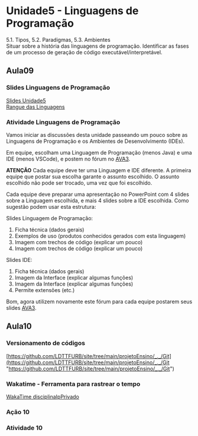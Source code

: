 # Unidade5 - Linguagens de Programação

5.1. Tipos, 5.2. Paradigmas, 5.3. Ambientes  
Situar sobre a história das linguagens de programação. Identificar as fases de um processo de geração de código executável/interpretável.  

## Aula09

### Slides Linguagens de Programação

[Slides Unidade5](Slides_Unidade5.pdf "Slides Unidade5")  
[Rangue das Linguagens](LP_ranque.png "Rangue das Linguagens")  

### Atividade Linguagens de Programação

Vamos iniciar as discussões desta unidade passeando um pouco sobre as Linguagens de Programação e os Ambientes de Desenvolvimento (IDEs).  

Em equipe, escolham uma Linguagem de Programação (menos Java) e uma IDE (menos VSCode), e postem no fórum no  [AVA3](<https://ava3.furb.br/mod/forum/view.php?id=558262> "AVA3").

**ATENÇÃO** Cada equipe deve ter uma Linguagem e IDE diferente. A primeira equipe que postar sua escolha garante o assunto escolhido.  O assunto escolhido não pode ser trocado, uma vez que foi escolhido.  

Cada equipe deve preparar uma apresentação no PowerPoint com 4 slides sobre a Linguagem escolhida, e mais 4 slides sobre a IDE escolhida. Como sugestão podem usar esta estrutura:  

Slides Linguagem de Programação:  

1) Ficha técnica (dados gerais)  
2) Exemplos de uso (produtos conhecidos gerados com esta linguagem)  
3) Imagem com trechos de código (explicar um pouco)  
4) Imagem com trechos de código (explicar um pouco)  

Slides IDE:  

1) Ficha técnica (dados gerais)  
2) Imagem da Interface (explicar algumas funções)  
3) Imagem da Interface (explicar algumas funções)  
4) Permite extensões (etc.)  

Bom, agora utilizem novamente este fórum para cada equipe postarem seus slides [AVA3](<https://ava3.furb.br/mod/forum/view.php?id=558262> "AVA3").  

## Aula10

### Versionamento de códigos

[https://github.com/LDTTFURB/site/tree/main/projetoEnsino/_._/Git](https://github.com/LDTTFURB/site/tree/main/projetoEnsino/_._/Git "https://github.com/LDTTFURB/site/tree/main/projetoEnsino/_._/Git")  

### Wakatime - Ferramenta para rastrear o tempo

[WakaTime disciplinaIpPrivado](<https://wakatime.com/@dalton_reis/projects/jaxdrmqjfo?start=2021-11-03&end=2021-11-09> "WakaTime disciplinaIpPrivado")  

### Ação 10

### Atividade 10

